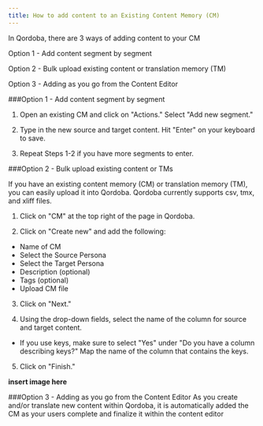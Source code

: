 ```yaml
---
title: How to add content to an Existing Content Memory (CM)
---
```

In Qordoba, there are 3 ways of adding content to your CM

Option 1 - Add content segment by segment

Option 2 - Bulk upload existing content or translation memory (TM)

Option 3 - Adding as you go from the Content Editor 

###Option 1 - Add content segment by segment

1. Open an existing CM and click on "Actions." Select "Add new segment."

2. Type in the new source and target content. Hit "Enter" on your keyboard to save.

3. Repeat Steps 1-2 if you have more segments to enter.


###Option 2 - Bulk upload existing content or TMs

If you have an existing content memory (CM) or translation memory (TM), you can easily upload it into Qordoba. Qordoba currently supports csv, tmx, and xliff files.

1. Click on "CM" at the top right of the page in Qordoba.

2. Click on "Create new" and add the following:

  - Name of CM
  - Select the Source Persona
  - Select the Target Persona
  - Description (optional)
  - Tags (optional)
  - Upload CM file

3. Click on "Next."

4. Using the drop-down fields, select the name of the column for source and target content. 

  - If you use keys, make sure to select "Yes" under "Do you have a column describing keys?" Map the name of the column that contains the keys.

5. Click on "Finish."

**insert image here**

###Option 3 - Adding as you go from the Content Editor 
As you create and/or translate new content within Qordoba, it is automatically added the CM as your users complete and finalize it within the content editor
